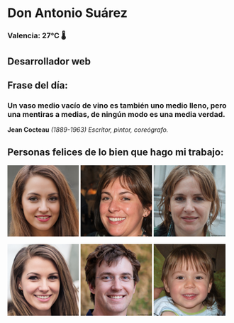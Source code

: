 # Don Antonio Suárez
### Valencia:  27°C 🌡️
## Desarrollador web
## Frase del día:
<!-- START QUOTE -->
### Un vaso medio vacío de vino es también uno medio lleno, pero una mentiras a medias, de ningún modo es una media verdad.
**Jean Cocteau** *(1889-1963) Escritor, pintor, coreógrafo.*
<!-- END QUOTE -->






## Personas felices de lo bien que hago mi trabajo:

<p float="left">
  <img src="src/image_0.png" width="32%" />
  <img src="src/image_1.png" width="32%" /> 
  <img src="src/image_2.png" width="32%" />
</p>
<p float="left">
  <img src="src/image_3.png" width="32%" />
  <img src="src/image_4.png" width="32%" /> 
  <img src="src/image_5.png" width="32%" />
</p>
